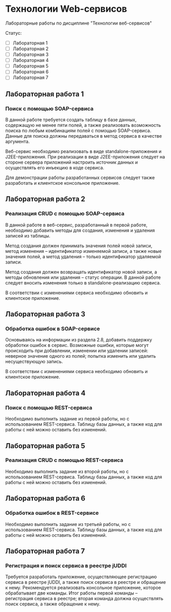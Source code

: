 # Технологии Web-сервисов

Лабораторные работы по дисциплине "Технологии веб-сервисов"

Статус:

- [ ] Лабораторная 1
- [ ] Лабораторная 2
- [ ] Лабораторная 3
- [ ] Лабораторная 4
- [ ] Лабораторная 5
- [ ] Лабораторная 6
- [ ] Лабораторная 7

## Лабораторная работа 1

### Поиск с помощью SOAP-сервиса

В данной работе требуется создать таблицу в базе данных,
содержащую не менее пяти полей,
а также реализовать возможность поиска по любым комбинациям полей с помощью SOAP-сервиса.
Данные для поиска должны передаваться в метод сервиса в качестве аргумента.

Веб-сервис необходимо реализовать в виде standalone-приложения и J2EE-приложения.
При реализации в виде J2EE-приложения следует на стороне сервера приложений настроить источник данных и осуществлять его
инъекцию в коде сервиса.

Для демонстрации работы разработанных сервисов следует также разработать и клиентское консольное приложение.

## Лабораторная работа 2

### Реализация CRUD с помощью SOAP-сервиса

В данной работе в веб-сервис, разработанный в первой работе, необходимо
добавить методы для создания, изменения и удаления записей из таблицы.

Метод создания должен принимать значения полей новой записи, метод
изменения – идентификатор изменяемой записи, а также новые значения полей, а
метод удаления – только идентификатор удаляемой записи.

Метод создания должен возвращать идентификатор новой записи, а методы
обновления или удаления – статус операции. В данной работе следует вносить
изменения только в standalone-реализацию сервиса.

В соответствии с изменениями сервиса необходимо обновить и клиентское
приложение.

## Лабораторная работа 3

### Обработка ошибок в SOAP-сервисе

Основываясь на информации из раздела 2.8, добавить поддержку обработки
ошибок в сервис. Возможные ошибки, которые могут происходить при
добавлении, изменении или удалении записей: неверное значение одного из полей;
попытка изменить или удалить несуществующую запись.

В соответствии с изменениями сервиса необходимо обновить и клиентское
приложение.

## Лабораторная работа 4

### Поиск с помощью REST-сервиса

Необходимо выполнить задание из первой работы, но с использованием
REST-сервиса. Таблицу базы данных, а также код для работы с ней можно оставить
без изменений.

## Лабораторная работа 5

### Реализация CRUD с помощью REST-сервиса

Необходимо выполнить задание из второй работы, но с использованием
REST-сервиса. Таблицу базы данных, а также код для работы с ней можно оставить
без изменений.

## Лабораторная работа 6

### Обработка ошибок в REST-сервисе

Необходимо выполнить задание из третьей работы, но с использованием
REST-сервиса. Таблицу базы данных, а также код для работы с ней можно оставить
без изменений.

## Лабораторная работа 7

### Регистрация и поиск сервиса в реестре jUDDI

Требуется разработать приложение, осуществляющее регистрацию сервиса
в реестре jUDDI, а также поиск сервиса в реестре и обращение к нему.
Рекомендуется реализовать консольное приложение, которое обрабатывает две
команды. Итог работы первой команды – регистрация сервиса в реестре; вторая
команда должна осуществлять поиск сервиса, а также обращение к нему.